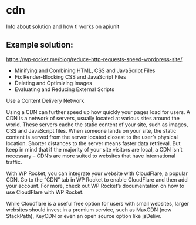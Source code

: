 # cdn
Info about solution and how ti works on apiunit


## Example solution:
https://wp-rocket.me/blog/reduce-http-requests-speed-wordpress-site/

+ Minifying and Combining HTML, CSS and JavaScript Files
+ Fix Render-Blocking CSS and JavaScript Files
+ Deleting and Optimizing Images
+ Evaluating and Reducing External Scripts


Use a Content Delivery Network

Using a CDN can further speed up how quickly your pages load for users. A CDN is a network of servers, usually located at various sites around the world. These servers cache the static content of your site, such as images, CSS and JavaScript files. When someone lands on your site, the static content is served from the server located closest to the user’s physical location. Shorter distances to the server means faster data retrieval. But keep in mind that if the majority of your site visitors are local, a CDN isn’t necessary – CDN’s are more suited to websites that have international traffic.

With WP Rocket, you can integrate your website with CloudFlare, a popular CDN. Go to the “CDN” tab in WP Rocket to enable CloudFlare and then add your account. For more, check out WP Rocket’s documentation on how to use CloudFlare with WP Rocket.

While Cloudflare is a useful free option for users with small websites, larger websites should invest in a premium service, such as MaxCDN (now StackPath), KeyCDN or even an open source option like jsDelivr.


